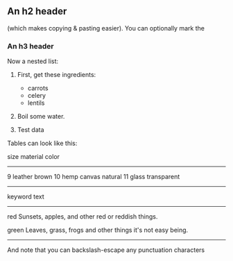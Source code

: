An h2 header
------------

(which makes copying & pasting easier). You can optionally mark the

### An h3 header ###

Now a nested list:

 1. First, get these ingredients:

      * carrots
      * celery
      * lentils

 2. Boil some water.
 3. Test data
[^1]: Footnote text goes here.

Tables can look like this:

size  material      color
----  ------------  ------------
9     leather       brown
10    hemp canvas   natural
11    glass         transparent
--------  -----------------------
keyword   text
--------  -----------------------
red       Sunsets, apples, and
          other red or reddish
          things.

green     Leaves, grass, frogs
          and other things it's
          not easy being.
--------  -----------------------

And note that you can backslash-escape any punctuation characters
